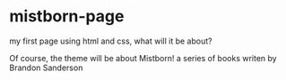 # mistborn-page
my first page using html and css, what will it be about?

Of course, the theme will be about Mistborn! a series of books writen by Brandon Sanderson